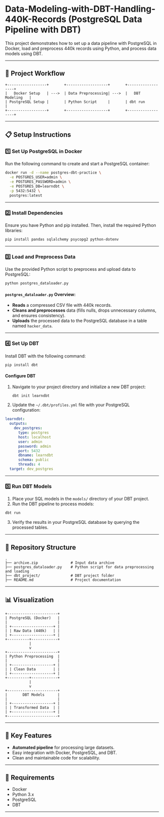 # Data-Modeling-with-DBT-Handling-440K-Records (PostgreSQL Data Pipeline with DBT)

This project demonstrates how to set up a data pipeline with PostgreSQL in Docker, load and preprocess 440k records using Python, and process data models using DBT.

---

## 🚀 **Project Workflow**

```plaintext
+------------------+       +-------------------+       +------------------+
|   Docker Setup   | --->  | Data Preprocessing| --->  |   DBT Modeling   |
| PostgreSQL Setup |       | Python Script     |       | dbt run          |
+------------------+       +-------------------+       +------------------+
```

---

## 📋 **Setup Instructions**

### 1️⃣ **Set Up PostgreSQL in Docker**

Run the following command to create and start a PostgreSQL container:

```bash
docker run -d --name postgres-dbt-practice \
  -e POSTGRES_USER=admin \
  -e POSTGRES_PASSWORD=admin \
  -e POSTGRES_DB=learndbt \
  -p 5432:5432 \
  postgres:latest
```

---

### 2️⃣ **Install Dependencies**

Ensure you have Python and pip installed. Then, install the required Python libraries:

```bash
pip install pandas sqlalchemy psycopg2 python-dotenv
```

---

### 3️⃣ **Load and Preprocess Data**

Use the provided Python script to preprocess and upload data to PostgreSQL:

```bash
python postgres_dataloader.py
```

#### **`postgres_dataloader.py` Overview**:
- **Reads** a compressed CSV file with 440k records.
- **Cleans and preprocesses** data (fills nulls, drops unnecessary columns, and ensures consistency).
- **Uploads** the processed data to the PostgreSQL database in a table named `hacker_data`.

---

### 4️⃣ **Set Up DBT**

Install DBT with the following command:

```bash
pip install dbt
```

#### Configure DBT
1. Navigate to your project directory and initialize a new DBT project:
   ```bash
   dbt init learndbt
   ```
2. Update the `~/.dbt/profiles.yml` file with your PostgreSQL configuration:

```yaml
learndbt:
  outputs:
    dev_postgres:
      type: postgres
      host: localhost
      user: admin
      password: admin
      port: 5432
      dbname: learndbt
      schema: public
      threads: 4
  target: dev_postgres
```


---

### 5️⃣ **Run DBT Models**

1. Place your SQL models in the `models/` directory of your DBT project.
2. Run the DBT pipeline to process models:

```bash
dbt run
```

3. Verify the results in your PostgreSQL database by querying the processed tables.

---

## 📂 **Repository Structure**

```plaintext
.
├── archive.zip               # Input data archive
├── postgres_dataloader.py    # Python script for data preprocessing and loading
├── dbt_project/              # DBT project folder
├── README.md                 # Project documentation
```

---

## 📊 **Visualization**

```plaintext
+-----------------------+
| PostgreSQL (Docker)   |
|                       |
| +-------------------+ |
| | Raw Data (440k)   | |
| +-------------------+ |
+----------+------------+
           |
           v
+-----------------------+
| Python Preprocessing  |
|                       |
| +-------------------+ |
| | Clean Data        | |
| +-------------------+ |
+----------+------------+
           |
           v
+-----------------------+
|       DBT Models      |
|                       |
| +-------------------+ |
| | Transformed Data  | |
| +-------------------+ |
+-----------------------+
```

---

## 🌟 **Key Features**
- **Automated pipeline** for processing large datasets.
- Easy integration with Docker, PostgreSQL, and DBT.
- Clean and maintainable code for scalability.

---

## 📌 **Requirements**
- Docker
- Python 3.x
- PostgreSQL
- DBT

---

